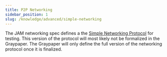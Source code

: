 ```yaml
---
title: P2P Networking
sidebar_position: 1
slug: /knowledge/advanced/simple-networking
---
```


The JAM networking spec defines a the [Simple Networking Protocol](/knowledge/simple-networking/spec.md) for testing. This version of the protocol will most likely not be formalized in the Graypaper. The Graypaper will only define the full version of the networking protocol once it is finalized.
